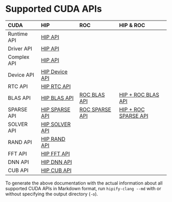 # Supported CUDA APIs

|      **CUDA**   | **HIP**                                                              |   **ROC**      |        **HIP & ROC**        |
|:----------------|:---------------------------------------------------------------------|:---------------|:----------------------------|
| Runtime API     | [HIP API](tables/CUDA_Runtime_API_functions_supported_by_HIP.md)     |       |        |
| Driver API      | [HIP API](tables/CUDA_Driver_API_functions_supported_by_HIP.md)      |       |        |
| Complex API     | [HIP API](tables/cuComplex_API_supported_by_HIP.md)                  |       |        |
| Device API      | [HIP Device API](tables/CUDA_Device_API_supported_by_HIP.md)         |       |        |
| RTC API         | [HIP RTC API](tables/CUDA_RTC_API_supported_by_HIP.md)               |       |        |
| BLAS API        | [HIP BLAS API](tables/CUBLAS_API_supported_by_HIP.md)                | [ROC BLAS API](tables/CUBLAS_API_supported_by_ROC.md)     | [HIP + ROC BLAS API](tables/CUBLAS_API_supported_by_HIP_and_ROC.md)     |
| SPARSE API      | [HIP SPARSE API](tables/CUSPARSE_API_supported_by_HIP.md)            | [ROC SPARSE API](tables/CUSPARSE_API_supported_by_ROC.md) | [HIP + ROC SPARSE API](tables/CUSPARSE_API_supported_by_HIP_and_ROC.md) |
| SOLVER API      | [HIP SOLVER API](tables/CUSOLVER_API_supported_by_HIP.md)            |       |        |
| RAND API        | [HIP RAND API](tables/CURAND_API_supported_by_HIP.md)                |       |        |
| FFT API         | [HIP FFT API](tables/CUFFT_API_supported_by_HIP.md)                  |       |        |
| DNN API         | [HIP DNN API](tables/CUDNN_API_supported_by_HIP.md)                  |       |        |
| CUB API         | [HIP CUB API](tables/CUB_API_supported_by_HIP.md)                    |       |        |

To generate the above documentation with the actual information about all supported CUDA APIs in Markdown format, run `hipify-clang --md` with or without specifying the output directory (`-o`).

